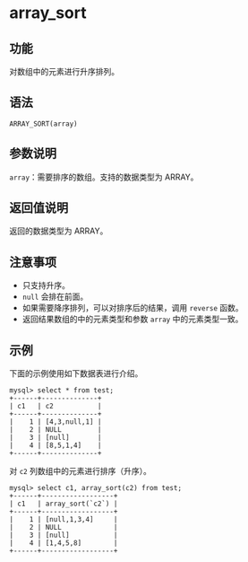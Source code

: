 # array_sort

## 功能

对数组中的元素进行升序排列。

## 语法

`ARRAY_SORT(array)`

## 参数说明

`array`：需要排序的数组。支持的数据类型为 ARRAY。

## 返回值说明

返回的数据类型为 ARRAY。

## 注意事项

* 只支持升序。
* `null` 会排在前面。
* 如果需要降序排列，可以对排序后的结果，调用 `reverse` 函数。
* 返回结果数组的中的元素类型和参数 `array` 中的元素类型一致。

## 示例

下面的示例使用如下数据表进行介绍。

```Plain Text
mysql> select * from test;
+------+--------------+
| c1   | c2           |
+------+--------------+
|    1 | [4,3,null,1] |
|    2 | NULL         |
|    3 | [null]       |
|    4 | [8,5,1,4]    |
+------+--------------+
```

对 `c2` 列数组中的元素进行排序（升序）。

```Plain Text
mysql> select c1, array_sort(c2) from test;
+------+------------------+
| c1   | array_sort(`c2`) |
+------+------------------+
|    1 | [null,1,3,4]     |
|    2 | NULL             |
|    3 | [null]           |
|    4 | [1,4,5,8]        |
+------+------------------+
```

